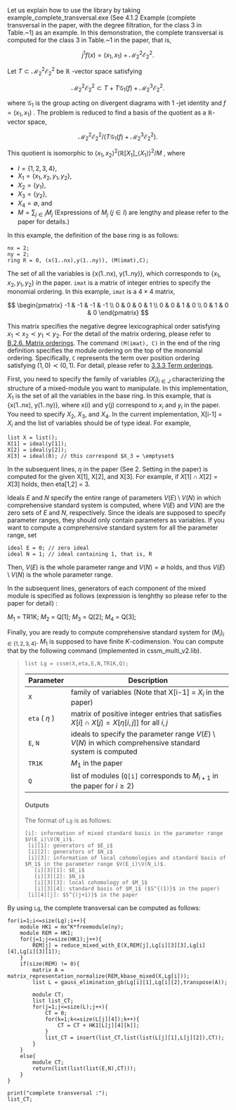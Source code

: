 Let us explain how to use the library by taking example_complete_transversal.exe (See 4.1.2 Example (complete transversal in the paper, with the degree filtration, for the class 3 in Table.~1) as an example. In this demonstration, the complete transversal is computed for the class 3 in Table.~1 in the paper, that is, 

$$ j^1 f \left( x \right) = \left( x_1, x_1 \right) + \mathcal{M}_2^2 \mathcal{E}_2^2.$$

Let $T \subset \mathcal{M}_2^2 \mathcal{E}_2^2$ be $\mathbb{R}$ -vector space satisfying 

$$\mathcal{M}_2^2 \mathcal{E}_2^2 \subset T + T \mathcal{G}_1 \left( f \right) + \mathcal{M}_2^3 \mathcal{E}_2^2.$$

where $\mathcal{G}_1$ is the group acting on divergent diagrams with $1$ -jet identity and $f = \left( x_1, x_1 \right)$ . The problem is reduced to find a basis of the quotient as a $\mathbb{R}$-vector space,

$$\mathcal{M}_2^2 \mathcal{E}_2^2 / \left( T \mathcal{G}_1 \left( f \right) + \mathcal{M}_2^3 \mathcal{E}_2^2 \right).$$

This quotient is isomorphic to $\langle x_1, x_2 \rangle^2 \left( \mathbb{R} \left[ X_1 \right] \_{\langle X_1 \rangle} \right)^2 / M$ , where 
- $I = \lbrace 1, 2, 3, 4 \rbrace$,
- $X_1 = \lbrace x_1, x_2, y_1, y_2 \rbrace$,
- $X_2 = \lbrace y_1 \rbrace$,
- $X_3 = \lbrace y_2 \rbrace$,
- $X_4 = \emptyset$,
and
- $M = \sum_{j \in I} M_j$ (Expressions of $M_j \ \left( j \in I \right)$ are lengthy and please refer to the paper for details.)

In this example, the definition of the base ring is as follows: 

```Singular
nx = 2;
ny = 2;
ring R = 0, (x(1..nx),y(1..ny)), (M(imat),C);
```

The set of all the variables is {x(1..nx), y(1..ny)}, which corresponds to $\lbrace x_1, x_2, y_1, y_2 \rbrace$ in the paper. `imat` is a matrix of integer entries to specify the monomial ordering. In this example, `imat` is a $4 \times 4$ matrix,

$$
\begin{pmatrix}
-1 & -1 & -1 & -1 \\
0 & 0 & 0 & 1 \\
0 & 0 & 1 & 0 \\
0 & 1 & 0 & 0
\end{pmatrix}
$$

This matrix specifies the negative degree lexicographical order satisfying $x_1 \prec x_2 \prec y_1 \prec y_2$. For the detail of the matrix ordering, please refer to [B.2.6. Matrix orderings](https://www.singular.uni-kl.de/Manual/4-0-3/sing_896.htm). The command `(M(imat), C)` in the end of the ring definition specifies the module ordering on the top of the monomial ordering. Specifically, `C` represents the term over position ordering satisfying $\left( 1, 0 \right) \prec \left( 0, 1 \right)$. For detail, please refer to [3.3.3 Term orderings](https://www.singular.uni-kl.de/Manual/4-0-3/sing_31.htm).

First, you need to specify the family of variables $(X_i)_{i \in J}$ characterizing the structure of a mixed-module you want to manipulate. In this implementation, $X_1$ is the set of all the variables in the base ring. In this example, that is {x(1..nx), y(1..ny)}, where x(i) and y(j) correspond to $x_i$ and $y_i$ in the paper. You need to specify $X_2$, $X_3$, and $X_4$. In the current implementation, X[i-1] = $X_i$ and the list of variables should be of type ideal. For example, 

```Singular
list X = list();
X[1] = ideal(y[1]);
X[2] = ideal(y[2]);
X[3] = ideal(0); // this correspond $X_3 = \emptyset$
```

In the subsequent lines, $\eta$ in the paper (See 2. Setting in the paper) is computed for the given X[1], X[2], and X[3]. For example, if $X[1] \cap X[2] = X[3]$ holds, then eta[1,2] = 3.

Ideals $E$ and $N$ specify the entire range of parameters $V(E) \setminus V(N)$ in which comprehensive standard system is computed, where $V \left( E \right)$ and $V \left( N \right)$ are the zero sets of $E$ and $N$, respectively. Since the ideals are supposed to specify parameter ranges, they should only contain parameters as variables. If you want to compute a comprehensive standard system for all the parameter range, set 

```Singular
ideal E = 0; // zero ideal
ideal N = 1; // ideal containing 1, that is, R
```

Then, $V(E)$ is the whole parameter range and $V(N) = \emptyset$ holds, and thus $V(E) \setminus V(N)$ is the whole parameter range. 

In the subsequent lines, generators of each component of the mixed module is specified as follows (expression is lenghthy so please refer to the paper for detail) :

$M_1$ = TR1K;
$M_2$ = Q[1];
$M_3$ = Q[2];
$M_4$ = Q[3];

Finally, you are ready to compute comprehensive standard system for $(M_i)_{i \in \{ 1,2,3,4 \}}$. $M_1$ is supposed to have finite $K$-codimension. You can compute that by the following command (implemented in cssm_multi_v2.lib).

> ```Singular
> list Lg = cssm(X,eta,E,N,TR1K,Q);
> ```
> | Parameter | Description |
> | --------- | ----------- |
> | `X` | family of variables (Note that X[i-1] = $X_i$ in the paper) |
> | `eta` ( $\eta$ ) | matrix of positive integer entries that satisfies $X[i] \cap X[j] = X[\eta[i,j]]$ for all $i, j$ |
> | `E`, `N` | ideals to specify the parameter range $V \left( E \right) \setminus V \left( N \right)$ in which comprehensive standard system is computed |
> | `TR1K` | $M_1$ in the paper |
> | `Q` | list of modules (`Q[i]` corresponds to $M_{i+1}$ in the paper for $i \ge 2$) |
> #### Outputs
> The format of `Lg` is as follows:
> ```Singular
> [i]: information of mixed standard basis in the parameter range $V(E_i)\V(N_i)$.
>  [i][1]: generators of $E_i$
>  [i][2]: generators of $N_i$
>  [i][3]: information of local cohomologies and standard basis of $M_1$ in the parameter range $V(E_i)\V(N_i)$.
>    [i][3][1]: $E_i$
>    [i][3][2]: $N_i$
>    [i][3][3]: local cohomology of $M_1$
>    [i][3][4]: standard basis of $M_1$ ($S^{(1)}$ in the paper)
>  [i][4][j]: $S^{(j+1)}$ in the paper
> ```

By using `Lg`, the complete transversal can be computed as follows:
```Singular
for(i=1;i<=size(Lg);i++){
	module HK1 = mx^K*freemodule(ny);
	module REM = HK1;
	for(j=1;j<=size(HK1);j++){
		REM[j] = reduce_mixed_with_E(X,REM[j],Lg[i][3][3],Lg[i][4],Lg[i][3][1]);	
	}
	if(size(REM) != 0){
		matrix A = matrix_representation_normalize(REM,kbase_mixed(X,Lg[i]));
		list L = gauss_elimination_gb(Lg[i][1],Lg[i][2],transpose(A));

		module CT;
		list list_CT;
		for(j=1;j<=size(L);j++){
			CT = 0;
			for(k=1;k<=size(L[j][4]);k++){
				CT = CT + HK1[L[j][4][k]];
			}
			list_CT = insert(list_CT,list(list(L[j][1],L[j][2]),CT));
		}
	}
	else{
		module CT;
		return(list(list(list(E,N),CT)));
	}
}

print("complete transversal :");
list_CT;
```
